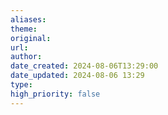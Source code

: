 ```yaml
---
aliases: 
theme: 
original: 
url: 
author: 
date_created: 2024-08-06T13:29:00
date_updated: 2024-08-06 13:29
type: 
high_priority: false
---
```

